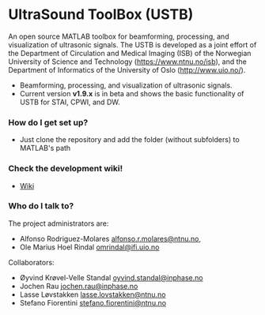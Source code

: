 # UltraSound ToolBox (USTB) #

An open source MATLAB toolbox for beamforming, processing, and visualization of ultrasonic signals. The USTB is developed as a joint effort of the Department of Circulation and Medical Imaging (ISB) of the Norwegian University of Science and Technology (https://www.ntnu.no/isb), and the Department of Informatics of the University of Oslo (http://www.uio.no/).

* Beamforming, processing, and visualization of ultrasonic signals.
* Current version __v1.9.x__ is in beta and shows the basic functionality of USTB for STAI, CPWI, and DW.

### How do I get set up? ###

* Just clone the repository and add the folder (without subfolders) to MATLAB's path

### Check the development wiki!

* [Wiki](https://bitbucket.org/ustb/ustb/wiki/Home)

### Who do I talk to? ###

The project administrators are:

* Alfonso Rodriguez-Molares <alfonso.r.molares@ntnu.no>,
* Ole Marius Hoel Rindal <omrindal@ifi.uio.no> 

Collaborators:

* Øyvind Krøvel-Velle Standal <oyvind.standal@inphase.no>
* Jochen Rau <jochen.rau@inphase.no>
* Lasse Løvstakken <lasse.lovstakken@ntnu.no>
* Stefano Fiorentini <stefano.fiorentini@ntnu.no>